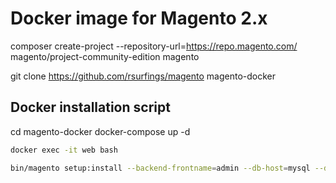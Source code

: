 # Docker image for Magento 2.x
composer create-project --repository-url=https://repo.magento.com/ magento/project-community-edition magento

git clone https://github.com/rsurfings/magento magento-docker

## Docker installation script
cd magento-docker docker-compose up -d

```bash
docker exec -it web bash

bin/magento setup:install --backend-frontname=admin --db-host=mysql --db-name=magento --db-user=root --db-password=root --base-url=http://local.domain.com --language=pt_BR --timezone=America/Sao_Paulo --currency=BRL --use-rewrites=1 --use-secure=1 --base-url-secure=https://local.domain.com --admin-user=user --admin-password=senha123 --use-sample-data --admin-firstname=User --admin-lastname=Lastname --admin-email=rsurfings@gmail.com
```
